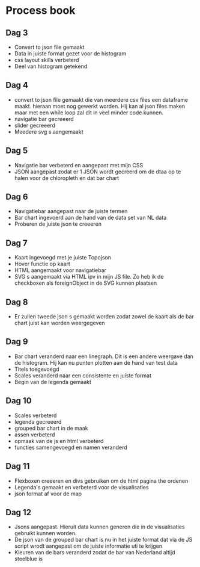 # Process book

## Dag 3
- Convert to json file gemaakt
- Data in juiste format gezet voor de histogram
- css layout skills verbeterd
- Deel van histogram getekend

## Dag 4
- convert to json file gemaakt die van meerdere csv files een dataframe maakt. hieraan moet nog gewerkt worden. Hij kan al json files maken maar met een while loop zal dit in veel minder code kunnen.
- navigatie bar gecreeerd
- slider gecreeerd
- Meedere svg s aangemaakt

## Dag 5
- Navigatie bar verbeterd en aangepast met mijn CSS
- JSON aangepast zodat er 1 JSON wordt gecreerd om de dtaa op te halen voor de chloropleth en dat bar chart

## Dag 6
- Navigatiebar aangepast naar de juiste termen
- Bar chart ingevoerd aan de hand van de data set van NL data
- Proberen de juiste json te creeeren

## Dag 7
- Kaart ingevoegd met je juiste Topojson
- Hover functie op kaart
- HTML aangemaakt voor navigatiebar
- SVG s aangemaakt via HTML ipv in mijn JS file. Zo heb ik de checkboxen als foreignObject in de SVG kunnen plaatsen

## Dag 8
- Er zullen tweede json s gemaakt worden zodat zowel de kaart als de bar chart juist kan worden weergegeven

## Dag 9
- Bar chart veranderd naar een linegraph. Dit is een andere weergave dan de histogram. Hij kan nu punten plotten aan de hand van test data
- Titels toegevoegd
- Scales veranderd naar een consistente en juiste format
- Begin van de legenda gemaakt

## Dag 10
- Scales verbeterd
- legenda gecreeerd
- grouped bar chart in de maak
- assen verbeterd
- opmaak van de js en html verbeterd
- functies samengevoegd en namen veranderd

## Dag 11
- Flexboxen creeeren en divs gebruiken om de html pagina the ordenen
- Legenda's gemaakt en verbeterd voor de visualisaties
- json format af voor de map

## Dag 12
- Jsons aangepast. Hieruit data kunnen generen die in de visualisaties gebruikt kunnen worden.
- De json van de grouped bar chart is nu in het juiste format dat via de JS script wrodt aangepast om de juiste informatie uti te krijgen
- Kleuren van de bars veranderd zodat de bar van Nederland altijd steelblue is
